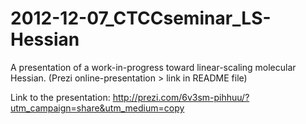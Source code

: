 2012-12-07_CTCCseminar_LS-Hessian
=================================

A presentation of a work-in-progress toward linear-scaling molecular Hessian. (Prezi online-presentation > link in README file)


Link to the presentation: http://prezi.com/6v3sm-pihhuu/?utm_campaign=share&utm_medium=copy
